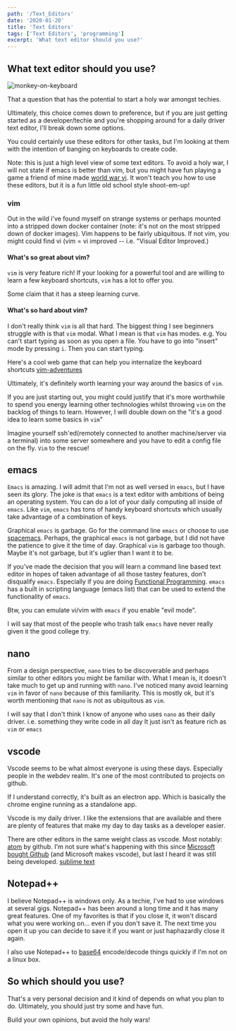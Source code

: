```yaml
---
path: '/Text_Editors'
date: '2020-01-20'
title: 'Text Editors'
tags: ['Text Editors', 'programming']
excerpt: 'What text editor should you use?'
---
```


## What text editor should you use?

![monkey-on-keyboard](https://media.giphy.com/media/f5BwvEFBcgzU4/giphy.gif)

That a question that has the potential to start a holy war amongst techies.

Ultimately, this choice comes down to preference, but if you are just getting started as a developer/techie and you're shopping around for a daily driver text editor, I'll break down some options.

You could certainly use these editors for other tasks, but I'm looking at them with the intention of banging on keyboards to create code.

Note: this is just a high level view of some text editors. To avoid a holy war, I will not state if emacs is better than vim, but you might have fun playing a game a friend of mine made [world war vi](http://wordwarvi.sourceforge.net/). It won't teach you how to use these editors, but it is a fun little old school style shoot-em-up!

### vim

Out in the wild i've found myself on strange systems or perhaps mounted into a stripped down docker container (note: it's not on the most stripped down of docker images). Vim happens to be fairly ubiquitous. If not vim, you might could find vi (vim = vi improved -- i.e. "Visual Editor Improved.)

#### What's so great about vim?

`vim` is very feature rich! If your looking for a powerful tool and are willing to learn a few keyboard shortcuts, `vim` has a lot to offer you.

Some claim that it has a steep learning curve.

#### What's so hard about vim?

I don't really think `vim` is all that hard. The biggest thing I see beginners struggle with is that `vim` modal. What I mean is that `vim` has modes.
e.g. You can't start typing as soon as you open a file. You have to go into "insert" mode by pressing `i`. Then you can start typing.

Here's a cool web game that can help you internalize the keyboard shortcuts [vim-adventures](https://vim-adventures.com/)

Ultimately, it's definitely worth learning your way around the basics of `vim`.

If you are just starting out, you might could justify that it's more worthwhile to spend you energy learning other technologies whilst throwing `vim` on the backlog of things to learn. However, I will double down on the "it's a good idea to learn some basics in `vim`"

Imagine yourself ssh'ed(remotely connected to another machine/server via a terminal) into some server somewhere and you have to edit a config file on the fly. `Vim` to the rescue!

## emacs

`Emacs` is amazing. I will admit that I'm not as well versed in `emacs`, but I have seen its glory. The joke is that `emacs` is a text editor with ambitions of being an operating system. You can do a lot of your daily computing all inside of `emacs`. Like `vim`, `emacs` has tons of handy keyboard shortcuts which usually take advantage of a combination of keys.

Graphical `emacs` is garbage. Go for the command line `emacs` or choose to use [spacemacs](https://www.spacemacs.org/). Perhaps, the graphical `emacs` is not garbage, but I did not have the patience to give it the time of day. Graphical `vim` is garbage too though. Maybe it's not garbage, but it's uglier than I want it to be.

If you've made the decision that you will learn a command line based text editor in hopes of taken advantage of all those tastey features, don't disqualify `emacs`. Especially if you are doing [Functional Programming](https://en.wikipedia.org/wiki/Functional_programming). `emacs` has a built in scripting language (emacs list) that can be used to extend the functionality of `emacs`.

Btw, you can emulate vi/vim with `emacs` if you enable "evil mode".

I will say that most of the people who trash talk `emacs` have never really given it the good college try.

## nano

From a design perspective, `nano` tries to be discoverable and perhaps similar to other editors you might be familiar with. What I mean is, it doesn't take much to get up and running with `nano`. I've noticed many avoid learning `vim` in favor of `nano` because of this familiarity. This is mostly ok, but it's worth mentioning that `nano` is not as ubiquitous as `vim`.

I will say that I don't think I know of anyone who uses `nano` as their daily driver. i.e. something they write code in all day
It just isn't as feature rich as `vim` or `emacs`

## vscode

Vscode seems to be what almost everyone is using these days. Especially people in the webdev realm. It's one of the most contributed to projects on github.

If I understand correctly, it's built as an electron app. Which is basically the chrome engine running as a standalone app.

Vscode is my daily driver. I like the extensions that are available and there are plenty of features that make my day to day tasks as a developer easier.

There are other editors in the same weight class as vscode. Most notably:
[atom](https://atom.io/) by github. I'm not sure what's happening with this since [Microsoft bought Github](https://blogs.microsoft.com/blog/2018/10/26/microsoft-completes-github-acquisition/) (and Microsoft makes vscode), but last I heard it was still being developed.
[sublime text](https://www.sublimetext.com/)

## Notepad++

I believe Notepad++ is windows only. As a techie, I've had to use windows at several gigs. Notepad++ has been around a long time and it has many great features. One of my favorites is that if you close it, it won't discard what you were working on... even if you don't save it. The next time you open it up you can decide to save it if you want or just haphazardly close it again.

I also use Notepad++ to [base64](https://en.wikipedia.org/wiki/Base64) encode/decode things quickly if I'm not on a linux box.

## So which should you use?

That's a very personal decision and it kind of depends on what you plan to do. Ultimately, you should just try some and have fun.

Build your own opinions, but avoid the holy wars!
